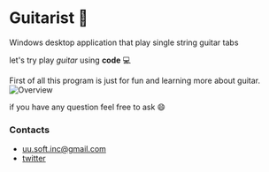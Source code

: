 # Guitarist 🎸
Windows desktop application that play single string guitar tabs

let's try play _guitar_ using __code__ :computer:

First of all this program is just for fun and learning more about guitar.
![Overview](https://user-images.githubusercontent.com/63449913/149219729-1d367b36-a196-4ad5-93c9-3e96e619ee5c.JPG)


if you have any question feel free to ask :smile:
### Contacts
* uu.soft.inc@gmail.com
* [twitter](https://twitter.com/yahya_lz)
